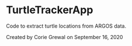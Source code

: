 # TurtleTrackerApp
Code to extract turtle locations from ARGOS data. 

Created by Corie Grewal on September 16, 2020
